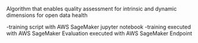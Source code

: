 Algorithm that enables quality assessment for intrinsic and dynamic dimensions for open data health

-training script with AWS SageMaker jupyter notebook
-training executed with AWS SageMaker
Evaluation executed with AWS SageMaker Endpoint

